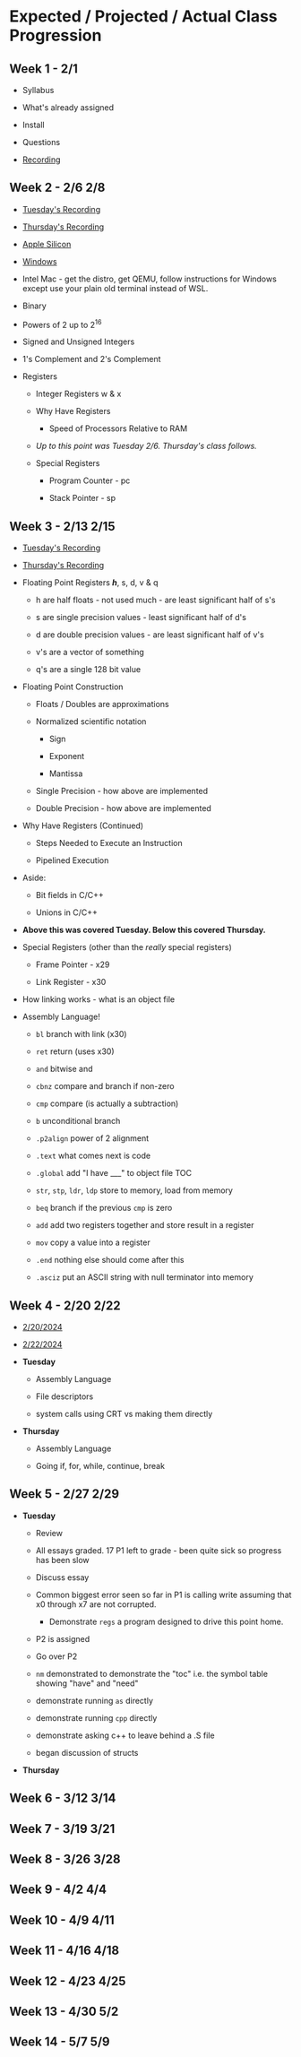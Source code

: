 # Expected / Projected / Actual Class Progression

## Week 1 - 2/1

* Syllabus

* What's already assigned

* Install

* Questions

* [Recording](https://carthage-edu.zoom.us/rec/share/gCGnpDD7wPHVZNwrTVYeSL_Yhsr1ci4nUyF2iasgwqrgVGV7D3hJnfKyDNktwvRS.xzYQFui2EmpOi-F1)
  
## Week 2 - 2/6 2/8

* [Tuesday's Recording](https://carthage-edu.zoom.us/rec/share/BIabiU2_JVNuvGPhk7KdUooVDXMvmxfWz_sGvCKyzjl1EJM3WSwXriWHsn8aDD-m.CQ53ty-hP5J2Y7R2)

* [Thursday's Recording](https://carthage-edu.zoom.us/rec/share/LqMZ9CBBG5Pm_Q4Qu2D9gddOjYPpL1r1HdWri_NH11u8WW4lJkvqtIpsdRSZ7CcH.AY_32gyXg9AW8LMk)

* [Apple Silicon](<https://youtu.be/uPXzE_XCZeg>)

* [Windows](<https://youtu.be/8-U7VUypYhY>)

* Intel Mac - get the distro, get QEMU, follow instructions for Windows
  except use your plain old terminal instead of WSL.

* Binary

* Powers of 2 up to 2<sup>16</sup>

* Signed and Unsigned Integers

* 1's Complement and 2's Complement

* Registers

  * Integer Registers w & x

  * Why Have Registers

    * Speed of Processors Relative to RAM

  * *Up to this point was Tuesday 2/6. Thursday's class follows.*

  * Special Registers

    * Program Counter - pc

    * Stack Pointer - sp

## Week 3 - 2/13 2/15

* [Tuesday's Recording](https://carthage-edu.zoom.us/rec/share/m2Hh93gP3ZE2bPsgYW1r_sRkpE2cMBQ11SLqFFQReEnM9xfIGDyAoH0Njgu36RVE.It41YUZKN5IGlR-6)

* [Thursday's Recording](https://carthage-edu.zoom.us/rec/share/Tahei9ggPeGgHXR8u5PNoWWqoAu8y-n24UhkV6MsttcBLybkpi9VvCtg07Mlmjo.UxFTQLnFyWFsw6NI)

* Floating Point Registers ***h***, s, d, v & q

  * h are half floats - not used much - are least significant half of
    s's

  * s are single precision values - least significant half of d's

  * d are double precision values - are least significant half of v's

  * v's are a vector of something

  * q's are a single 128 bit value

* Floating Point Construction

  * Floats / Doubles are approximations

  * Normalized scientific notation

    * Sign

    * Exponent

    * Mantissa

  * Single Precision - how above are implemented

  * Double Precision - how above are implemented

* Why Have Registers (Continued)

  * Steps Needed to Execute an Instruction

  * Pipelined Execution

* Aside:

  * Bit fields in C/C++

  * Unions in C/C++

* **Above this was covered Tuesday. Below this covered Thursday.**

* Special Registers (other than the *really* special registers)

  * Frame Pointer - x29

  * Link Register - x30

* How linking works - what is an object file

* Assembly Language!

  * `bl` branch with link (x30)

  * `ret` return (uses x30)

  * `and` bitwise and

  * `cbnz` compare and branch if non-zero

  * `cmp` compare (is actually a subtraction)

  * `b` unconditional branch

  * `.p2align` power of 2 alignment

  * `.text` what comes next is code

  * `.global` add "I have ___" to object file TOC

  * `str`, `stp`, `ldr`, `ldp` store to memory, load from memory

  * `beq` branch if the previous `cmp` is zero

  * `add` add two registers together and store result in a register

  * `mov` copy a value into a register

  * `.end` nothing else should come after this

  * `.asciz` put an ASCII string with null terminator into memory

## Week 4 - 2/20 2/22

* [2/20/2024](https://carthage-edu.zoom.us/rec/share/Gicnfp6G6OhzH8PNYH-PHiH1asnrQyJ9FngDDsMn4kDSQ0norq8ZPauSqndIhhSw.REW5OvQilDVmd0pu)

* [2/22/2024](https://carthage-edu.zoom.us/rec/share/wPMJ6kri71dzud08PjXUacfXQI0Fizsf-589opIOZniVHTgbxpxgvqJo1gL7GO92.R7n-8NPn69AMo_m6)

* **Tuesday**

  * Assembly Language

  * File descriptors

  * system calls using CRT vs making them directly

* **Thursday**

  * Assembly Language

  * Going if, for, while, continue, break

## Week 5 - 2/27 2/29

* **Tuesday**

  * Review

  * All essays graded. 17 P1 left to grade - been quite sick so
  progress has been slow

  * Discuss essay
  
  * Common biggest error seen so far in P1 is calling write assuming
  that x0 through x7 are not corrupted.

    * Demonstrate `regs` a program designed to drive this point home.

  * P2 is assigned

  * Go over P2

  * `nm` demonstrated to demonstrate the "toc" i.e. the symbol table
  showing "have" and "need"

  * demonstrate running `as` directly

  * demonstrate running `cpp` directly

  * demonstrate asking c++ to leave behind a .S file

  * began discussion of structs

* **Thursday**

## Week 6 - 3/12 3/14

## Week 7 - 3/19 3/21

## Week 8 - 3/26 3/28

## Week 9 - 4/2 4/4

## Week 10 - 4/9 4/11

## Week 11 - 4/16 4/18

## Week 12 - 4/23 4/25

## Week 13 - 4/30 5/2

## Week 14 - 5/7 5/9
